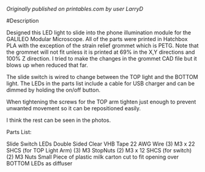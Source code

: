 _Originally published on printables.com by user LarryD_

#Description

Designed this LED light to slide into the phone illumination module for the GALILEO Modular Microscope.  All of the parts were printed in Hatchbox PLA with the exception of the strain relief grommet which is PETG.  Note that the grommet will not fit unless it is printed at 69% in the X,Y directions and 100% Z direction.  I tried to make the changes in the grommet CAD file but it blows up when reduced that far.

The slide switch is wired to change between the TOP light and the BOTTOM light.  The LEDs in the parts list include a cable for USB charger and can be dimmed by holding the on/off button. 

When tightening the screws for the TOP arm tighten just enough to prevent unwanted movement so it can be repositioned easily.

I think the rest can be seen in the photos.

Parts List:

Slide Switch 
LEDs
Double Sided Clear VHB Tape
22 AWG Wire
(3) M3 x 22 SHCS (for TOP Light Arm)
(3) M3  StopNuts
(2) M3 x 12 SHCS (for switch)
(2) M3 Nuts
Small Piece of plastic milk carton cut to fit opening over BOTTOM LEDs as diffuser